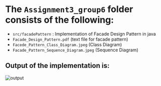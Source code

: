 # The `Assignment3_group6` folder consists of the following:
  - `src/facadePattern` : Implementation of Facade Design Pattern in java
  - `Facade_Design_Pattern.pdf` (text file for facade pattern)
  - `Facede_Pattern_Class_Diagram.jpeg` (Class Diagram)
  - `Facade_Pattern_Sequence_Diagram.jpeg` (Sequence Diagram)

## Output of the implementation is:

![output](https://user-images.githubusercontent.com/79885052/163752178-ca68b562-e742-4abd-8272-4d8d496069eb.png)

